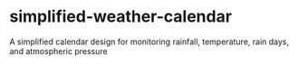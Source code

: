 # simplified-weather-calendar
A simplified calendar design for monitoring rainfall, temperature, rain days, and atmospheric pressure
